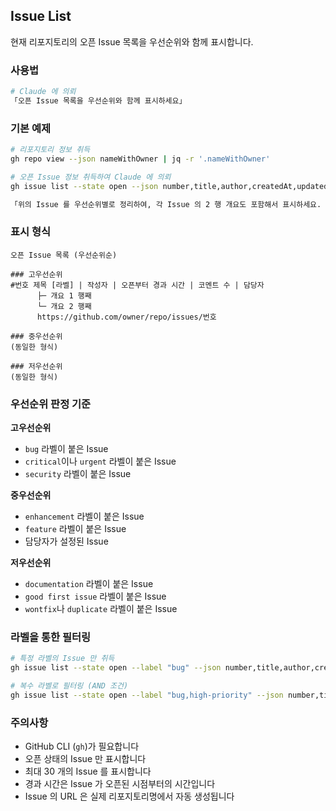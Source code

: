 ## Issue List

현재 리포지토리의 오픈 Issue 목록을 우선순위와 함께 표시합니다.

### 사용법

```bash
# Claude 에 의뢰
「오픈 Issue 목록을 우선순위와 함께 표시하세요」
```

### 기본 예제

```bash
# 리포지토리 정보 취득
gh repo view --json nameWithOwner | jq -r '.nameWithOwner'

# 오픈 Issue 정보 취득하여 Claude 에 의뢰
gh issue list --state open --json number,title,author,createdAt,updatedAt,labels,assignees,comments --limit 30

「위의 Issue 를 우선순위별로 정리하여, 각 Issue 의 2 행 개요도 포함해서 표시하세요. URL 은 위에서 취득한 리포지토리명을 사용하여 생성하세요」
```

### 표시 형식

```
오픈 Issue 목록 (우선순위순)

### 고우선순위
#번호 제목 [라벨] | 작성자 | 오픈부터 경과 시간 | 코멘트 수 | 담당자
      ├─ 개요 1 행째
      └─ 개요 2 행째
      https://github.com/owner/repo/issues/번호

### 중우선순위
(동일한 형식)

### 저우선순위
(동일한 형식)
```

### 우선순위 판정 기준

**고우선순위**

- `bug` 라벨이 붙은 Issue
- `critical`이나 `urgent` 라벨이 붙은 Issue  
- `security` 라벨이 붙은 Issue

**중우선순위**

- `enhancement` 라벨이 붙은 Issue
- `feature` 라벨이 붙은 Issue
- 담당자가 설정된 Issue

**저우선순위**

- `documentation` 라벨이 붙은 Issue
- `good first issue` 라벨이 붙은 Issue
- `wontfix`나 `duplicate` 라벨이 붙은 Issue

### 라벨을 통한 필터링

```bash
# 특정 라벨의 Issue 만 취득
gh issue list --state open --label "bug" --json number,title,author,createdAt,labels,comments --limit 30

# 복수 라벨로 필터링 (AND 조건)
gh issue list --state open --label "bug,high-priority" --json number,title,author,createdAt,labels,comments --limit 30
```

### 주의사항

- GitHub CLI (`gh`)가 필요합니다
- 오픈 상태의 Issue 만 표시합니다
- 최대 30 개의 Issue 를 표시합니다
- 경과 시간은 Issue 가 오픈된 시점부터의 시간입니다
- Issue 의 URL 은 실제 리포지토리명에서 자동 생성됩니다
